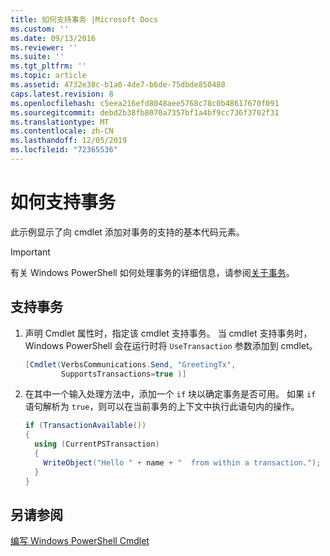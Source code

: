 ```yaml
---
title: 如何支持事务 |Microsoft Docs
ms.custom: ''
ms.date: 09/13/2016
ms.reviewer: ''
ms.suite: ''
ms.tgt_pltfrm: ''
ms.topic: article
ms.assetid: 4732e38c-b1a0-4de7-b6de-75dbde850488
caps.latest.revision: 8
ms.openlocfilehash: c5eea216efd8048aee5768c78c0b48617670f091
ms.sourcegitcommit: debd2b38fb8070a7357bf1a4bf9cc736f3702f31
ms.translationtype: MT
ms.contentlocale: zh-CN
ms.lasthandoff: 12/05/2019
ms.locfileid: "72365536"
---
```

# <a name="how-to-support-transactions"></a>如何支持事务

此示例显示了向 cmdlet 添加对事务的支持的基本代码元素。

> [!IMPORTANT]
> 有关 Windows PowerShell 如何处理事务的详细信息，请参阅[关于事务][about_Transactions]。

## <a name="to-support-transactions"></a>支持事务

1. 声明 Cmdlet 属性时，指定该 cmdlet 支持事务。
   当 cmdlet 支持事务时，Windows PowerShell 会在运行时将 `UseTransaction` 参数添加到 cmdlet。

    ```csharp
    [Cmdlet(VerbsCommunications.Send, "GreetingTx",
            SupportsTransactions=true )]
    ```

2. 在其中一个输入处理方法中，添加一个 `if` 块以确定事务是否可用。
   如果 `if` 语句解析为 `true`，则可以在当前事务的上下文中执行此语句内的操作。

    ```csharp
    if (TransactionAvailable())
    {
      using (CurrentPSTransaction)
      {
        WriteObject("Hello " + name + "  from within a transaction.");
      }
    }
    ```

## <a name="see-also"></a>另请参阅

[编写 Windows PowerShell Cmdlet](./writing-a-windows-powershell-cmdlet.md)

<!-- External URLs -->

[about_Transactions]: /powershell/module/Microsoft.PowerShell.Core/About/about_Transactions
